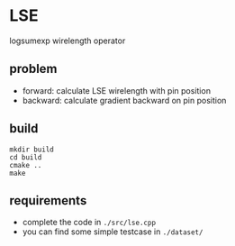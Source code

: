 # LSE

logsumexp wirelength operator

## problem

- forward: calculate LSE wirelength with pin position 
- backward: calculate gradient backward on pin position

## build

```
mkdir build
cd build 
cmake .. 
make
```

## requirements

- complete the code in ``./src/lse.cpp``
- you can find some simple testcase in ``./dataset/``
